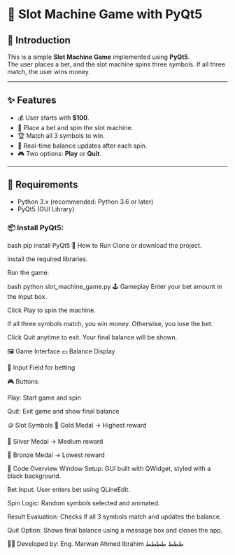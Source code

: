 # 🎰 Slot Machine Game with PyQt5

## 🎯 Introduction  
This is a simple **Slot Machine Game** implemented using **PyQt5**.  
The user places a bet, and the slot machine spins three symbols. If all three match, the user wins money.

---

## ✨ Features

- 💰 User starts with **$100**.
- 🎲 Place a bet and spin the slot machine.
- 🏆 Match all 3 symbols to win.
- 🔁 Real-time balance updates after each spin.
- 🎮 Two options: **Play** or **Quit**.

---

## 🧰 Requirements

- Python 3.x (recommended: Python 3.6 or later)
- PyQt5 (GUI Library)

### 📦 Install PyQt5:

bash
pip install PyQt5
🚀 How to Run
Clone or download the project.

Install the required libraries.

Run the game:

bash
python slot_machine_game.py
🕹️ Gameplay
Enter your bet amount in the input box.

Click Play to spin the machine.

If all three symbols match, you win money. Otherwise, you lose the bet.

Click Quit anytime to exit. Your final balance will be shown.

🖼️ Game Interface
💵 Balance Display

🔢 Input Field for betting

🎮 Buttons:

Play: Start game and spin

Quit: Exit game and show final balance

🪙 Slot Symbols
🥇 Gold Medal → Highest reward

🥈 Silver Medal → Medium reward

🥉 Bronze Medal → Lowest reward

🧠 Code Overview
Window Setup: GUI built with QWidget, styled with a black background.

Bet Input: User enters bet using QLineEdit.

Spin Logic: Random symbols selected and animated.

Result Evaluation: Checks if all 3 symbols match and updates the balance.

Quit Option: Shows final balance using a message box and closes the app.

👨‍💻 Developed by: Eng. Marwan Ahmed Ibrahim
ططط
طططط

